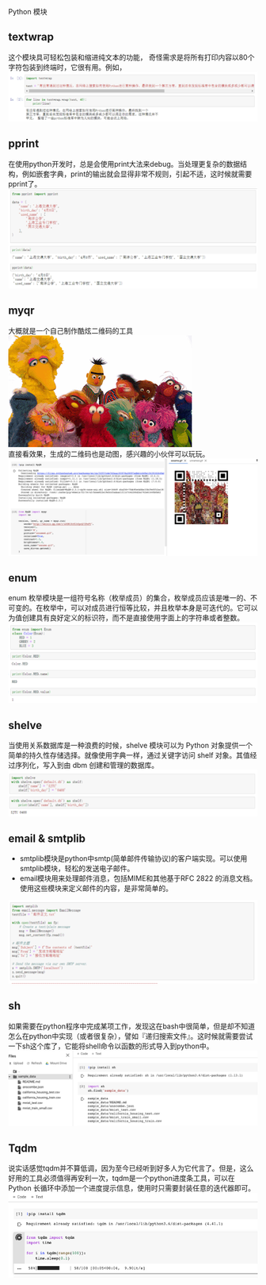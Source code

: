 Python 模块
<a name="gcfBc"></a>
## textwrap
这个模块具可轻松包装和缩进纯文本的功能， 奇怪需求是将所有打印内容以80个字符包装到终端时，它很有用。例如，![](./img/1600567212935-6dae75db-acbd-4a68-a1bb-3b2ac9f468db.png)
<a name="dAHfG"></a>
## pprint
在使用python开发时，总是会使用print大法来debug。当处理更复杂的数据结构，例如嵌套字典，print的输出就会显得非常不规则，引起不适，这时候就需要pprint了。![](./img/1600567212900-41069908-9b42-4561-a05d-b18f4b0b02ba.png)
<a name="dM6MT"></a>
## myqr
大概就是一个自己制作酷炫二维码的工具<br />![](./img/1600567212947-647b54bc-5f07-40a9-8f23-22bc7e318b3c.gif)<br />直接看效果，生成的二维码也是动图，感兴趣的小伙伴可以玩玩。![](./img/1600567212969-82ad8b38-0206-4491-9d27-8246c7cdd862.png)
<a name="sc4SW"></a>
## enum
enum 枚举模块是一组符号名称（枚举成员）的集合，枚举成员应该是唯一的、不可变的。在枚举中，可以对成员进行恒等比较，并且枚举本身是可迭代的。它可以为值创建具有良好定义的标识符，而不是直接使用字面上的字符串或者整数。![](./img/1600567212968-65da9bc3-19cd-4dd0-af01-71516cffb15f.png)
<a name="8eAlo"></a>
## shelve
当使用关系数据库是一种浪费的时候，shelve 模块可以为 Python 对象提供一个简单的持久性存储选择。就像使用字典一样，通过关键字访问 shelf 对象。其值经过序列化，写入到由 dbm 创建和管理的数据库。![](./img/1600567212977-739cb87d-0965-42fc-a26f-6228a5ca6cb1.png)
<a name="GmrLp"></a>
## email & smtplib

- smtplib模块是python中smtp(简单邮件传输协议)的客户端实现。可以使用smtplib模块，轻松的发送电子邮件。
- email模块用来处理邮件消息，包括MIME和其他基于RFC 2822 的消息文档。使用这些模块来定义邮件的内容，是非常简单的。

![](./img/1600567212987-2478ec5b-cbb6-46d8-9ac8-991a234f1963.png)
<a name="r58Ak"></a>
## sh
如果需要在python程序中完成某项工作，发现这在bash中很简单，但是却不知道怎么在python中实现（或者很复杂），譬如『递归搜索文件』。这时候就需要尝试一下sh这个库了，它能将shell命令以函数的形式导入到python中。![](./img/1600567213004-35dd64ff-3611-4d3d-b715-0f59024944b0.png)
<a name="0tpX9"></a>
## Tqdm
说实话感觉tqdm并不算低调，因为至今已经听到好多人为它代言了。但是，这么好用的工具必须值得再安利一次，tqdm是一个python进度条工具，可以在 Python 长循环中添加一个进度提示信息，使用时只需要封装任意的迭代器即可。![](./img/1600567213009-c9a49029-98a3-45e9-bfa6-0c1a6e93a2c6.png)
